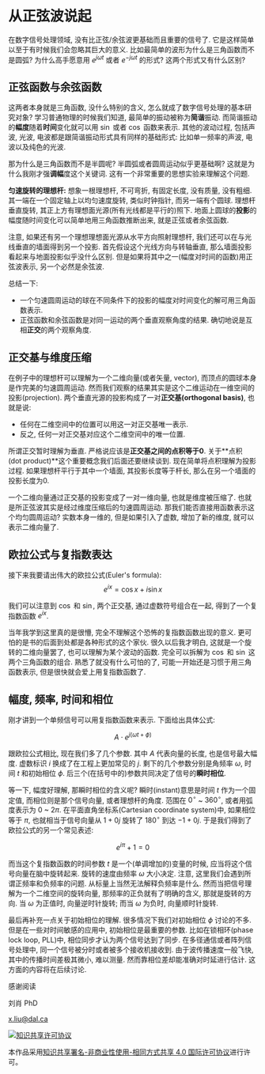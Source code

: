 <script type="text/javascript" src="http://cdn.mathjax.org/mathjax/latest/MathJax.js?config=default"></script>

# 从正弦波说起

在数字信号处理领域, 没有比正弦/余弦波更基础而且重要的信号了.
它是这样简单以至于有时候我们会忽略其巨大的意义.
比如最简单的波形为什么是三角函数而不是圆弧?
为什么高手愿意用 $e^{j \omega t}$
或者 $e^{-j \omega t}$ 的形式?
这两个形式又有什么区别?

## 正弦函数与余弦函数

这两者本身就是三角函数, 没什么特别的含义, 怎么就成了数字信号处理的基本研究对象?
学习普通物理的时候我们知道, 最简单的振动被称为**简谐**振动.
而简谐振动的**幅度**随着**时间**变化就可以用 $\sin$ 或者 $\cos$ 函数来表示.
其他的波动过程, 包括声波, 光波, 电波都是跟简谐振动形式具有同样的基础形式:
比如单一频率的声波, 电波以及纯色的光波.

那为什么是三角函数而不是半圆呢? 半圆弧或者圆周运动似乎更基础啊?
这就是为什么我刚才强**调幅**度这个关键词.
这有一个非常重要的思想实验来理解这个问题.

**匀速旋转的理想杆:**
想象一根理想杆, 不可弯折, 有固定长度, 没有质量, 没有粗细.
其一端在一个固定轴上以均匀速度旋转, 类似时钟指针, 而另一端有个圆球.
理想杆垂直旋转, 其正上方有理想面光源(所有光线都是平行的)照下.
地面上圆球的**投影**的幅度随时间变化可以简单地用三角函数推断出来, 就是正弦或者余弦函数.

<!-- 这里应该有个图 -->

注意, 如果还有另一个理想理想面光源从水平方向照射理想杆, 我们还可以在与光线垂直的墙面得到另一个投影.
首先假设这个光线方向与转轴垂直, 那么墙面投影看起来与地面投影似乎没什么区别.
但是如果将其中之一(幅度对时间的函数)用正弦波表示, 另一个必然是余弦波.

总结一下:

* 一个匀速圆周运动的球在不同条件下的投影的幅度对时间变化的解可用三角函数表示.
* 正弦函数和余弦函数是对同一运动的两个垂直观察角度的结果. 确切地说是互相**正交**的两个观察角度.

## 正交基与维度压缩

在例子中的理想杆可以理解为一个二维向量(或者矢量, vector), 而顶点的圆球本身是作完美的匀速圆周运动.
然而我们观察的结果其实是这个二维运动在一维空间的投影(projection).
两个垂直光源的投影构成了一对**正交基(orthogonal basis)**, 也就是说:

* 任何在二维空间中的位置可以用这一对正交基唯一表示.
* 反之, 任何一对正交基对应这个二维空间中的唯一位置.

所谓正交暂时理解为垂直.
严格说应该是**正交基之间的点积等于0**.
关于**点积 (dot product)**这个重要概念我们后面还要继续谈到.
现在简单将点积理解为投影过程.
如果理想杆平行于其中一个墙面, 其投影长度等于杆长,
那么在另一个墙面的投影长度为0.

一个二维向量通过正交基的投影变成了一对一维向量, 也就是维度被压缩了.
也就是所正弦波其实是经过维度压缩后的匀速圆周运动.
那我们能否直接用函数表示这个均匀圆周运动?
实数本身一维的, 但是如果引入了虚数, 增加了新的维度, 就可以表示二维向量了.

## 欧拉公式与复指数表达

接下来我要请出伟大的欧拉公式(Euler's formula):
$$e^{ix} = \cos x + i\sin x$$

我们可以注意到 $\cos$ 和 $\sin$, 两个正交基, 通过虚数符号组合在一起, 得到了一个复指数函数 $e^{ix}$.

当年我学到这里真的是很懵, 完全不理解这个恐怖的复指数函数出现的意义.
更可怕的是书的后面到处都是各种形式的这个家伙.
很久以后我才明白, 这就是一个旋转的二维向量罢了, 也可以理解为某个波动的函数.
完全可以拆解为 $\cos$ 和 $\sin$ 这两个三角函数的组合.
熟悉了就没有什么可怕的了, 可能一开始还是习惯于用三角函数表示, 但是很快就会爱上用复指数函数了.

## 幅度, 频率, 时间和相位

刚才讲到一个单频信号可以用复指数函数来表示.
下面给出具体公式:

$$A \cdot e^{j (\omega t +\phi)}$$

跟欧拉公式相比, 现在我们多了几个参数.
其中 $A$ 代表向量的长度, 也是信号最大幅度.
虚数标识 $i$ 换成了在工程上更加常见的 $j$.
剩下的几个参数分别是角频率 $\omega$, 时间 $t$ 和初始相位 $\phi$.
后三个(在括号中的)参数共同决定了信号的**瞬时相位**.

等一下, 幅度好理解, 那瞬时相位的含义呢?
瞬时(instant)意思是时间 $t$ 作为一个固定值, 而相位则是那个信号向量, 或者理想杆的角度.
范围在 $0^\circ$ ~ $360^\circ$, 或者用弧度表示为 $0$ ~ $2\pi$.
在平面直角坐标系(Cartesian coordinate system)中, 如果相位等于 $\pi$, 也就相当于信号向量从 $1+0j$ 旋转了 $180^\circ$ 到达 $-1+0j$.
于是我们得到了欧拉公式的另一个常见表述:

$$e^{i \pi} + 1 = 0$$
<!-- 这里应该有个图 -->

而当这个复指数函数的时间参数 $t$ 是一个(单调增加的)变量的时候, 应当将这个信号向量在脑中旋转起来.
旋转的速度由频率 $\omega$ 大小决定.
注意, 这里我们会遇到所谓正频率和负频率的问题.
从标量上当然无法解释负频率是什么.
然而当把信号理解为一个二维空间的旋转向量, 那频率的正负就有了明确的含义, 那就是旋转的方向.
当 $\omega$ 为正值时, 向量逆时针旋转; 而当 $\omega$ 为负时, 向量顺时针旋转.

最后再补充一点关于初始相位的理解.
很多情况下我们对初始相位 $\phi$ 讨论的不多.
但是在一些对时间敏感的应用中, 初始相位是最重要的参数.
比如在锁相环(phase lock loop, PLL)中, 相位同步才认为两个信号达到了同步.
在多径通信或者阵列信号处理中, 同一个信号被分时或者被多个接收机接收到.
由于波传播速度一般飞快, 其中的传播时间差极其微小, 难以测量.
然而靠相位差却能准确对时延进行估计.
这方面的内容将在后续讨论.
<!-- You can not see the following comment. -->

感谢阅读

刘肖 PhD

 x.liu@dal.ca

[![知识共享许可协议](https://i.creativecommons.org/l/by-nc-sa/4.0/88x31.png "license")](http://creativecommons.org/licenses/by-nc-sa/4.0/)

本作品采用[知识共享署名-非商业性使用-相同方式共享 4.0 国际许可协议](http://creativecommons.org/licenses/by-nc-sa/4.0/)进行许可。
